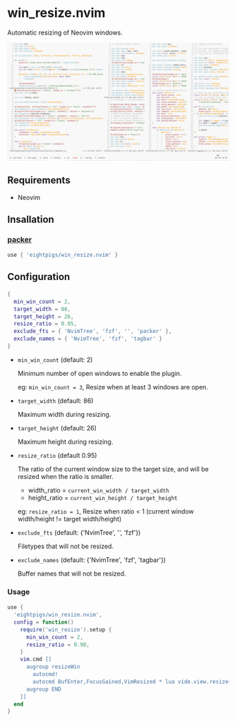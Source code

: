 #  win_resize.nvim

 Automatic resizing of Neovim windows.

 ![demo png](https://raw.githubusercontent.com/eightpigs/win_resize.nvim/screenshots/screenshots/demo.gif)

## Requirements

- Neovim

## Insallation

### [packer](https://github.com/wbthomason/packer.nvim)

```lua
use { 'eightpigs/win_resize.nvim' }
```

## Configuration

```lua
{
  min_win_count = 2,
  target_width = 86,
  target_height = 26,
  resize_ratio = 0.95,
  exclude_fts = { 'NvimTree', 'fzf', '', 'packer' },
  exclude_names = { 'NvimTree', 'fzf', 'tagbar' }
}
```

- `min_win_count` (default: 2)

   Minimum number of open windows to enable the plugin.

   eg: `min_win_count = 3`, Resize when at least 3 windows are open.

- `target_width` (default: 86)

    Maximum width during resizing.

- `target_height` (default: 26)

    Maximum height during resizing.

- `resize_ratio` (default 0.95)

    The ratio of the current window size to the target size, and will be resized when the ratio is smaller.

    - width_ratio = `current_win_width / target_width`
    - height_ratio = `current_win_height / target_height`

    eg: `resize_ratio = 1`, Resize when ratio < 1 (current window width/height != target width/height)

- `exclude_fts` (default: {'NvimTree', '', 'fzf'})

    Filetypes that will not be resized.

- `exclude_names` (default: {'NvimTree', 'fzf', 'tagbar'})

    Buffer names that will not be resized.

### Usage

```lua
use {
  'eightpigs/win_resize.nvim',
  config = function()
    require('win_resize').setup {
      min_win_count = 2,
      resize_ratio = 0.90,
    }
    vim.cmd [[
      augroup resizeWin
        autocmd!
        autocmd BufEnter,FocusGained,VimResized * lua vide.view.resize()
      augroup END
    ]]
  end
}
```
